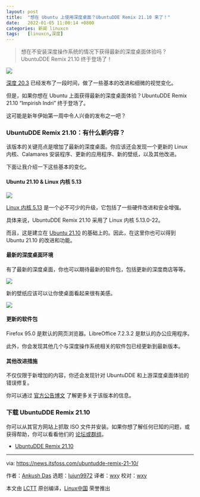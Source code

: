 ```yaml
---
layout: post
title:	"想在 Ubuntu 上使用深度桌面？UbuntuDDE Remix 21.10 来了！"
date:	2022-01-05 11:00:14 +0800 
categories:	新闻 linuxcn 
tags:	[linuxcn,深度]
---
```




> 
> 想在不安装深度操作系统的情况下获得最新的深度桌面体验吗？UbuntuDDE Remix 21.10 终于登场了！
> 
> 
> 


![](/Asserts/Images//attachment/album/202201/05/110014ao83h6dym3kd3iba.jpg)


[深度 20.3](https://news.itsfoss.com/deepin-20-3-release/) 已经发布了一段时间，做了一些基本的改进和细微的视觉变化。


但是，如果你想在 Ubuntu 上面获得最新的深度桌面体验？UbuntuDDE Remix 21.10 “Impirish Indri” 终于登场了。


这可能是新年伊始第一周中令人兴奋的发布之一吧？


### UbuntuDDE Remix 21.10：有什么新内容？


该版本的关键亮点是增加了最新的深度桌面。你应该还会发现一个更新的 Linux 内核、Calamares 安装程序、更新的应用程序、新的壁纸，以及其他改进。


下面让我介绍一下这些基本的变化。


#### Ubuntu 21.10 & Linux 内核 5.13


![](/Asserts/Images//attachment/album/202201/05/110015n28eey1atqaegz6x.png)


[Linux 内核 5.13](https://news.itsfoss.com/linux-kernel-5-13-release/) 是一个必不可少的升级，它包括了一些硬件改进和安全增强。


具体来说，UbuntuDDE Remix 21.10 采用了 Linux 内核 5.13.0-22。


而且，这是建立在 [Ubuntu 21.10](https://news.itsfoss.com/ubuntu-21-10-release/) 的基础上的。因此，在这里你也可以得到 Ubuntu 21.10 的改进和功能。


#### 最新的深度桌面环境


有了最新的深度桌面，你也可以期待最新的软件包，包括更新的深度商店等等。


![](/Asserts/Images//attachment/album/202201/05/110016se1epy6zcy0q9q0q.png)


新的壁纸应该可以让你使桌面看起来很有美感。


![](/Asserts/Images//attachment/album/202201/05/110019y5iys5yv7s0sn5k2.png)


#### 更新的软件包


Firefox 95.0 是默认的网页浏览器。LibreOffice 7.2.3.2 是默认的办公应用程序。


此外，你会发现其他几个与深度操作系统相关的软件包已经更新到最新版本。


#### 其他改进措施


不仅仅限于新增加的内容，你还会发现针对 UbuntuDDE 和上游深度桌面体验的错误修复。


你可以通过 [官方公告博文](https://ubuntudde.com/blog/ubuntudde-remix-21-10-impish-release-note) 了解更多关于该版本的信息。


### 下载 UbuntuDDE Remix 21.10


你可以从其官方网站上抓取 ISO 文件并安装。如果你想了解任何已知的问题，或获得帮助，你可以看看他们的 [论坛或群组](https://ubuntudde.com/support/)。


* [UbuntuDDE Remix 21.10](https://ubuntudde.com)




---


via: <https://news.itsfoss.com/ubuntudde-remix-21-10/>


作者：[Ankush Das](https://news.itsfoss.com/author/ankush/) 选题：[lujun9972](https://github.com/lujun9972) 译者：[wxy](https://github.com/wxy) 校对：[wxy](https://github.com/wxy)


本文由 [LCTT](https://github.com/LCTT/TranslateProject) 原创编译，[Linux中国](https://linux.cn/) 荣誉推出
